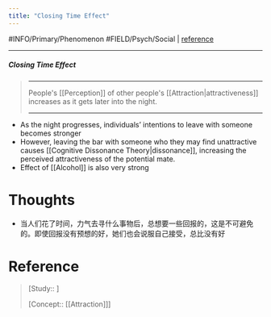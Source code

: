 ```yaml
---
title: "Closing Time Effect"
---
```



#INFO/Primary/Phenomenon #FIELD/Psych/Social | [reference](https://en.wikipedia.org/wiki/Closing_time_effect)

---


##### Closing Time Effect
> ------------------------------------------------------------
> People's [[Perception]] of other people's [[Attraction|attractiveness]] increases as it gets later into the night.
>
> ------------------------------------------------------------

- As the night progresses, individuals’ intentions to leave with someone becomes stronger
- However, leaving the bar with someone who they may find unattractive causes [[Cognitive Dissonance Theory|dissonance]], increasing the perceived attractiveness of the potential mate.
- Effect of [[Alcohol]] is also very strong

# Thoughts

- 当人们花了时间，力气去寻什么事物后，总想要一些回报的，这是不可避免的。即使回报没有预想的好，她们也会说服自己接受，总比没有好

# Reference


> [Study:: ]
> 
> [Concept:: [[Attraction]]]

